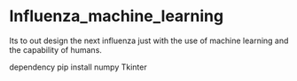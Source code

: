 # Influenza_machine_learning
Its to out design the next influenza just with the use of machine learning and the capability of humans.

dependency
pip install numpy Tkinter

